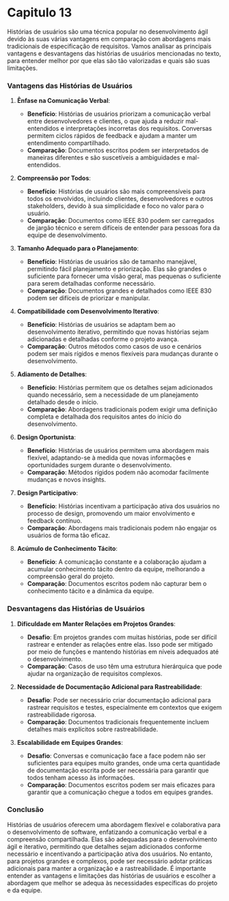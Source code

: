 # Capitulo 13

Histórias de usuários são uma técnica popular no desenvolvimento ágil devido às suas várias vantagens em comparação com abordagens mais tradicionais de especificação de requisitos. Vamos analisar as principais vantagens e desvantagens das histórias de usuários mencionadas no texto, para entender melhor por que elas são tão valorizadas e quais são suas limitações.

### Vantagens das Histórias de Usuários

1. **Ênfase na Comunicação Verbal**:
   - **Benefício**: Histórias de usuários priorizam a comunicação verbal entre desenvolvedores e clientes, o que ajuda a reduzir mal-entendidos e interpretações incorretas dos requisitos. Conversas permitem ciclos rápidos de feedback e ajudam a manter um entendimento compartilhado.
   - **Comparação**: Documentos escritos podem ser interpretados de maneiras diferentes e são suscetíveis a ambiguidades e mal-entendidos.

2. **Compreensão por Todos**:
   - **Benefício**: Histórias de usuários são mais compreensíveis para todos os envolvidos, incluindo clientes, desenvolvedores e outros stakeholders, devido à sua simplicidade e foco no valor para o usuário.
   - **Comparação**: Documentos como IEEE 830 podem ser carregados de jargão técnico e serem difíceis de entender para pessoas fora da equipe de desenvolvimento.

3. **Tamanho Adequado para o Planejamento**:
   - **Benefício**: Histórias de usuários são de tamanho manejável, permitindo fácil planejamento e priorização. Elas são grandes o suficiente para fornecer uma visão geral, mas pequenas o suficiente para serem detalhadas conforme necessário.
   - **Comparação**: Documentos grandes e detalhados como IEEE 830 podem ser difíceis de priorizar e manipular.

4. **Compatibilidade com Desenvolvimento Iterativo**:
   - **Benefício**: Histórias de usuários se adaptam bem ao desenvolvimento iterativo, permitindo que novas histórias sejam adicionadas e detalhadas conforme o projeto avança.
   - **Comparação**: Outros métodos como casos de uso e cenários podem ser mais rígidos e menos flexíveis para mudanças durante o desenvolvimento.

5. **Adiamento de Detalhes**:
   - **Benefício**: Histórias permitem que os detalhes sejam adicionados quando necessário, sem a necessidade de um planejamento detalhado desde o início.
   - **Comparação**: Abordagens tradicionais podem exigir uma definição completa e detalhada dos requisitos antes do início do desenvolvimento.

6. **Design Oportunista**:
   - **Benefício**: Histórias de usuários permitem uma abordagem mais flexível, adaptando-se à medida que novas informações e oportunidades surgem durante o desenvolvimento.
   - **Comparação**: Métodos rígidos podem não acomodar facilmente mudanças e novos insights.

7. **Design Participativo**:
   - **Benefício**: Histórias incentivam a participação ativa dos usuários no processo de design, promovendo um maior envolvimento e feedback contínuo.
   - **Comparação**: Abordagens mais tradicionais podem não engajar os usuários de forma tão eficaz.

8. **Acúmulo de Conhecimento Tácito**:
   - **Benefício**: A comunicação constante e a colaboração ajudam a acumular conhecimento tácito dentro da equipe, melhorando a compreensão geral do projeto.
   - **Comparação**: Documentos escritos podem não capturar bem o conhecimento tácito e a dinâmica da equipe.

### Desvantagens das Histórias de Usuários

1. **Dificuldade em Manter Relações em Projetos Grandes**:
   - **Desafio**: Em projetos grandes com muitas histórias, pode ser difícil rastrear e entender as relações entre elas. Isso pode ser mitigado por meio de funções e mantendo histórias em níveis adequados até o desenvolvimento.
   - **Comparação**: Casos de uso têm uma estrutura hierárquica que pode ajudar na organização de requisitos complexos.

2. **Necessidade de Documentação Adicional para Rastreabilidade**:
   - **Desafio**: Pode ser necessário criar documentação adicional para rastrear requisitos e testes, especialmente em contextos que exigem rastreabilidade rigorosa.
   - **Comparação**: Documentos tradicionais frequentemente incluem detalhes mais explícitos sobre rastreabilidade.

3. **Escalabilidade em Equipes Grandes**:
   - **Desafio**: Conversas e comunicação face a face podem não ser suficientes para equipes muito grandes, onde uma certa quantidade de documentação escrita pode ser necessária para garantir que todos tenham acesso às informações.
   - **Comparação**: Documentos escritos podem ser mais eficazes para garantir que a comunicação chegue a todos em equipes grandes.

### Conclusão

Histórias de usuários oferecem uma abordagem flexível e colaborativa para o desenvolvimento de software, enfatizando a comunicação verbal e a compreensão compartilhada. Elas são adequadas para o desenvolvimento ágil e iterativo, permitindo que detalhes sejam adicionados conforme necessário e incentivando a participação ativa dos usuários. No entanto, para projetos grandes e complexos, pode ser necessário adotar práticas adicionais para manter a organização e a rastreabilidade. É importante entender as vantagens e limitações das histórias de usuários e escolher a abordagem que melhor se adequa às necessidades específicas do projeto e da equipe.